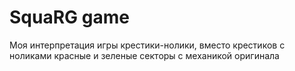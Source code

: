 # SquaRG game
Моя интерпретация игры крестики-нолики, вместо крестиков с ноликами красные и зеленые секторы с механикой оригинала

